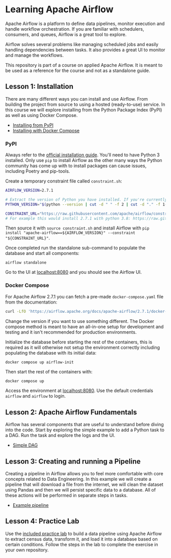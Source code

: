 # Learning Apache Airflow

Apache Airflow is a platform to define data pipelines, monitor execution and handle workflow orchestration. If you are familiar with schedulers, consumers, and queues, Airflow is a great tool to explore.

Airflow solves several problems like managing scheduled jobs and easily handling dependencies between tasks. It also provides a great UI to monitor and manage the workflows.

This repository is part of a course on applied Apache Airflow. It is meant to be used as a reference for the course and not as a standalone guide. 

## Lesson 1: Installation

There are many different ways you can install and use Airflow. From building the project from source to using a hosted (ready-to-use) service. In this course we will explore installing from the Python Package Index (PyPI) as well as using Docker Compose. 

* [Installing from PyPI](./examples/1-pip/)
* [Installing with Docker Compose](./examples/2-compose/)

### PyPI

Always refer to the [official installation guide](https://airflow.apache.org/docs/apache-airflow/stable/start.html). You'll need to have Python 3 installed. Only use `pip` to install Airflow as the other many ways the Python community has come up with to install packages can cause issues, including Poetry and pip-tools. 

Create a temporary constraint file called `constraint.sh`:

```bash
AIRFLOW_VERSION=2.7.1

# Extract the version of Python you have installed. If you're currently using Python 3.11 you may want to set this manually as noted above, Python 3.11 is not yet supported.
PYTHON_VERSION="$(python --version | cut -d " " -f 2 | cut -d "." -f 1-2)"

CONSTRAINT_URL="https://raw.githubusercontent.com/apache/airflow/constraints-${AIRFLOW_VERSION}/constraints-${PYTHON_VERSION}.txt"
# For example this would install 2.7.1 with python 3.8: https://raw.githubusercontent.com/apache/airflow/constraints-2.7.1/constraints-3.8.txt
```

Then source it with `source constraint.sh` and install Airflow with `pip install "apache-airflow==${AIRFLOW_VERSION}" --constraint "${CONSTRAINT_URL}"`.

Once completed run the standalone sub-command to populate the database and start all components:

```
airflow standalone
```

Go to the UI at [localhost:8080](http://localhost:8080) and you should see the Airflow UI.

### Docker Compose

For Apache Airflow 2.7.1 you can fetch a pre-made `docker-compose.yaml` file from the documentation:

```bash
curl -LfO 'https://airflow.apache.org/docs/apache-airflow/2.7.1/docker-compose.yaml'
```

Change the version if you want to use something different. The Docker compose method is meant to have an all-in-one setup for development and testing and it isn't recommended for production environments.

Initialize the database before starting the rest of the containers, this is required as it will otherwise not setup the environment correctly including populating the database with its initial data:

```bash
docker compose up airflow-init
```

Then start the rest of the containers with:

```
docker compose up
```

Access the environment at [localhost:8080](http://localhost:8080). Use the default credentials `airflow` and `airflow` to login.

## Lesson 2: Apache Airflow Fundamentals

Airflow has several components that are useful to understand before diving into the code. Start by exploring the simple example to add a Python task to a DAG. Run the task and explore the logs and the UI.

* [Simple DAG](./examples/3-simple/)

## Lesson 3: Creating and running a Pipeline

Creating a pipeline in Airflow allows you to feel more comfortable with core concepts related to Data Engineering. In this example we will create a pipeline that will download a file from the internet, we will clean the dataset using Pandas and then we will persist specific data to a database. All of these actions will be performed in separate steps in tasks.

* [Example pipeline](./examples/4-applied/)

## Lesson 4: Practice Lab

Use the [included practice lab](./lab.md) to build a data pipeline using Apache Airflow to extract census data, transform it, and load it into a database based on certain conditions. Follow the steps in the lab to complete the exercise in your own repository. 

